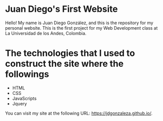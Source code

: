 # Juan Diego's First Website
Hello! My name is Juan Diego González, and this is the repository for my personal website.
This is the first project for my Web Development class at La Universidad de los Andes, Colombia.

#  The technologies that I used to construct the site where the followings
 - HTML
 - CSS
 - JavaScripts
 - Jquery
 
 You can visit my site at the following URL: https://jdgonzaleza.github.io/.
 
 
